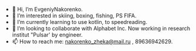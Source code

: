 - 👋 Hi, I’m EvgeniyNakorenko.
- 👀 I’m interested in skiing, boxing, fishing, PS FIFA.
- 🌱 I’m currently learning to use kotlin, to speedreading.
- 💞️ I’m looking to collaborate with Alphabet Inc. Now working in research institut "Pulsar' by engineer.
- 📫 How to reach me: nakorenko_zheka@mail.ru , 89636942629.

<!---
EvgeniyNakorenko/EvgeniyNakorenko is a ✨ special ✨ repository because its `README.md` (this file) appears on your GitHub profile.
You can click the Preview link to take a look at your changes.
--->
